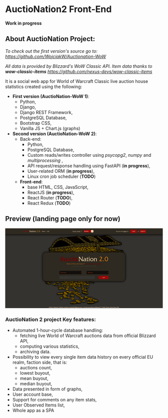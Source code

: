 # AuctioNation2 **Front-End**
**Work in progress**

## About AuctioNation Project:
*To check out the first version's source go to:
https://github.com/WojciakW/Auctionation-WoW*

*All data is provided by Blizzard's WoW Classic API.
Item data thanks to **wow-classic-items** https://github.com/nexus-devs/wow-classic-items*

It is a social web app for World of Warcraft Classic live auction house statistics created using the following:
-   **First version (AuctioNation-WoW 1)**:
    - Python,
    - Django,
    - Django REST Framework,
    - PostgreSQL Database,
    - Bootstrap CSS,
    - Vanilla JS + Chart.js (graphs)
-   **Second version (AuctioNation-WoW 2)**:
    - Back-end:
        - Python,
        - PostgreSQL Database,
        - Custom reads/writes controller using *psycopg2*, *numpy* and *multiprocessing* ,
        - API request/response handling using FastAPI (**in progress**),
        - User-related ORM (**in progress**),
        - Linux cron job scheduler (**TODO**)
    - **Front-end**:
        - base HTML, CSS, JavaScript,
        - ReactJS (**in progress**),
        - React Router (**TODO**),
        - React Redux (**TODO**)

## Preview (landing page only for now)
![](https://github.com/WojciakW/AuctioNation2-Front-end-NEW/blob/master/preview/main.png?raw=true)

### AuctioNation 2 project Key features:
- Automated 1-hour-cycle database handling:
  - fetching live World of Warcraft auctions data from official Blizzard API,
  - computing various statistics,
  - archiving data.
- Possibility to view every single item data history on every official EU realm, faction side, that is:
  - auctions count,
  - lowest buyout,
  - mean buyout,
  - median buyout,
- Data presented in form of graphs,
- User account base,
- Support for comments on any item stats,
- User Observed Items list,
- Whole app as a SPA